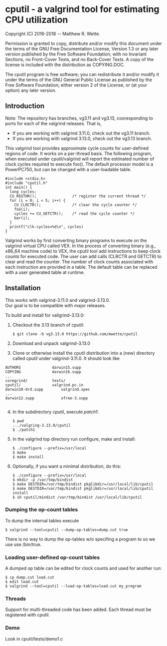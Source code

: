 # cputil - a valgrind tool for estimating CPU utilization

Copyright (C) 2016-2018 -- Matthew R. Wette.

Permission is granted to copy, distribute and/or modify this document
under the terms of the GNU Free Documentation License, Version 1.3 or
any later version published by the Free Software Foundation; with no
Invariant Sections, no Front-Cover Texts, and no Back-Cover Texts.  A
copy of the license is included with the distribution as COPYING.DOC.

The cputil program is free software; you can redistribute it and/or
modify it under the terms of the GNU General Public License as
published by the Free Software Foundation; either version 2 of the
License, or (at your option) any later version.

## Introduction

Note: The repository has branches, vg3.11 and vg3.13, cooresponding to 
ports for each of the valgrind releases.  That is,
* If you are working with valgrind 3.11.0, check out the vg3.11 branch.
* If you are working with valgrind 3.13.0, check out the vg3.13 branch.

This valgrind tool provides approximate cycle counts for user-defined
regions of code.  It works on a per-thread basis.  The following program,
when executed under cputil/valgrind will report the estimated number of 
clock cycles required to execute foo().  The default processor model is
a PowerPC750, but can be changed with a user-loadable table.

```
#include <stdio.h>
#include "cputil.h"
int main() {
  long cycles;
  CU_REGTHR();                /* register the current thread */
  for (i = 0; i < 5; i++) {
    CU_CLRCTR();              /* clear the cycle counter */
    foo(i);
    cycles += CU_GETCTR();    /* read the cycle counter */
    bar(i);
  }
  printf("clk-cycles=%d\n", cycles)
}
```

Valgrind works by first converting binary programs to execute on
the valgrind virtual CPU called VEX.  In the process of converting
binary (e.g., x86_64 machine code) to VEX, the cputil tool add
instructions to keep clock counts for executed code.  The user
can add calls (CLRCTR and GETCTR) to clear and read the counter.
The number of clock counts associated with each instruction are
provided in a table.  The default table can be replaced with a 
user generated table at runtime.

## Installation

This works with valgrind-3.11.0 and valgrind-3.13.0.  
Our goal is to be compatible with major releases.  

To build and install for valigrind-3.13.0:

1. Checkout the 3.13 branch of cputil:
   ```
   $ git clone -b vg3.13.0 https://github.com/mwette/cputil
   ```

2. Download and unpack valgrind-3.13.0

3. Clone or otherwise install the cputil distribution into a (new)
   directory called *cputil* under valgrind-3.11.0.  It should look like
```
AUTHORS				 darwin15.supp
COPYING				 darwin16.supp
...
coregrind/			 tests/
cputil/				 valgrind.pc.in
darwin10-drd.supp		 valgrind.spec
...
darwin12.supp			 xfree-3.supp
   
```

4. In the subdirectory cputil, execute *patch1*:
   ```
   $ pwd
   .../valgring-3.13.0/cputil
   $ ./patch1
   ```

5. In the valgrind top directory run configure, make and install:
   ```
   $ ./configure --prefix=/usr/local
   $ make 
   $ make install
   ```

5. Optionally, if you want a minimal distribution, do this:
   ```
   $ ./configure --prefix=/usr/local
   $ mkdir -p /var/tmp/bindist
   $ make DESTDIR=/var/tmp/bindist pkglibdir=/usr/local/lib/cputil
   $ make DESTDIR=/var/tmp/bindist pkglibdir=/usr/local/lib/cputil install
   $ sh cputil/mindist /var/tmp/bindist /usr/local/lib/cputil
   ```

### Dumping the op-count tables
To dump the internal tables execute
   ```
   $ valgrind --tool=cputil --dump-op-tables=dump.cut true
   ```
There is no way to dump the op-tables w/o specifing a program to so
we use use /bin/true.


### Loading user-defined op-count tables
A dumped op table can be edited for clock counts and used for another run:
   ```
   $ cp dump.cut load.cut
   $ edit load.cut
   $ valgrind --tool=cputil --load-op-tables=load.cut my_program
   ```

### Threads

Support for multi-threaded code has been added.  Each thread must be 
registered with cputil.

### Demo

Look in cputil/tests/demo1.c
